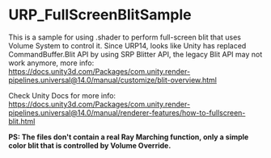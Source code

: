 # URP_FullScreenBlitSample
This is a sample for using .shader to perform full-screen blit that uses Volume System to control it.
Since URP14, looks like Unity has replaced CommandBuffer.Blit API by using SRP Blitter API, the legacy Blit API may not work anymore, more info: https://docs.unity3d.com/Packages/com.unity.render-pipelines.universal@14.0/manual/customize/blit-overview.html

Check Unity Docs for more info: https://docs.unity3d.com/Packages/com.unity.render-pipelines.universal@14.0/manual/renderer-features/how-to-fullscreen-blit.html

__PS: The files don't contain a real Ray Marching function, only a simple color blit that is controlled by Volume Override.__